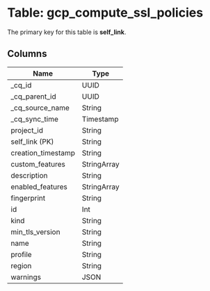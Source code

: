 # Table: gcp_compute_ssl_policies



The primary key for this table is **self_link**.


## Columns
| Name          | Type          |
| ------------- | ------------- |
|_cq_id|UUID|
|_cq_parent_id|UUID|
|_cq_source_name|String|
|_cq_sync_time|Timestamp|
|project_id|String|
|self_link (PK)|String|
|creation_timestamp|String|
|custom_features|StringArray|
|description|String|
|enabled_features|StringArray|
|fingerprint|String|
|id|Int|
|kind|String|
|min_tls_version|String|
|name|String|
|profile|String|
|region|String|
|warnings|JSON|